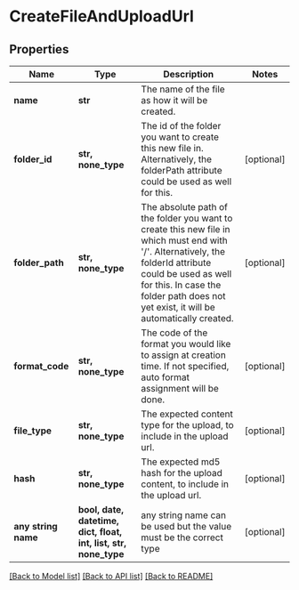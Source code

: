 # CreateFileAndUploadUrl


## Properties
Name | Type | Description | Notes
------------ | ------------- | ------------- | -------------
**name** | **str** | The name of the file as how it will be created. | 
**folder_id** | **str, none_type** | The id of the folder you want to create this new file in. Alternatively, the folderPath attribute could be used as well for this. | [optional] 
**folder_path** | **str, none_type** | The absolute path of the folder you want to create this new file in which must end with &#39;/&#39;. Alternatively, the folderId attribute could be used as well for this. In case the folder path does not yet exist, it will be automatically created. | [optional] 
**format_code** | **str, none_type** | The code of the format you would like to assign at creation time. If not specified, auto format assignment will be done. | [optional] 
**file_type** | **str, none_type** | The expected content type for the upload, to include in the upload url. | [optional] 
**hash** | **str, none_type** | The expected md5 hash for the upload content, to include in the upload url. | [optional] 
**any string name** | **bool, date, datetime, dict, float, int, list, str, none_type** | any string name can be used but the value must be the correct type | [optional]

[[Back to Model list]](../README.md#documentation-for-models) [[Back to API list]](../README.md#documentation-for-api-endpoints) [[Back to README]](../README.md)


